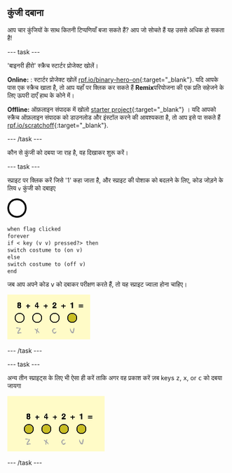 ## कुंजी दबाना

आप चार कुंजियों के साथ कितनी टिप्पणियाँ बजा सकते हैं? आप जो सोचते हैं यह उससे अधिक हो सकता है!

--- task ---

'बाइनरी हीरो' स्क्रैच स्टार्टर प्रोजेक्ट खोलें।

**Online:** : स्टार्टर प्रोजेक्ट खोलें [rpf.io/binary-hero-on](http://rpf.io/binary-hero-on){:target="_blank"}. यदि आपके पास एक स्क्रैच खाता है, तो आप यहाँ पर क्लिक कर सकते हैं **Remix**परियोजना की एक प्रति सहेजने के लिए ऊपरी दाएँ हाथ के कोने में।

**Offline:** ऑफ़लाइन संपादक में खोलो [starter project](http://rpf.io/p/hi-IN/binary-hero-go){:target="_blank"} । यदि आपको स्क्रैच ऑफ़लाइन संपादक को डाउनलोड और इंस्टॉल करने की आवश्यकता है, तो आप इसे पा सकते हैं [rpf.io/scratchoff](http://rpf.io/scratchoff){:target="_blank"}.

--- /task ---

कौन से कुंजी को दबया जा राह है, वह दिखाकर शुरू करें।

--- task ---

स्प्राइट पर क्लिक करें जिसे '1' कहा जाता है, और स्प्राइट की पोशाक को बदलने के लिए, कोड जोड़ने के लिय `v` कुंजी को दबाइए

![पोशाक](images/1.png)

```blocks3
when flag clicked
forever
if < key (v v) pressed?> then
switch costume to (on v)
else
switch costume to (off v)
end
```

जब आप अपने कोड <kbd>v</kbd> को दबाकर परीक्षण करते हैं, तो यह स्प्राइट ज्वाला होना चाहिए।

![v कुंजी का परीक्षण](images/1-test.png)

--- /task ---

--- task ---

अन्य तीन स्प्राइट्स के लिए भी ऐसा ही करें ताकि अगर वह प्रकाश करें ज़ब keys <kbd>z</kbd>, <kbd>x</kbd>, or <kbd>c</kbd> को दबया जायगा

![सभी कुंजी दबाया गया](images/all-key-presses.png)

--- /task ---